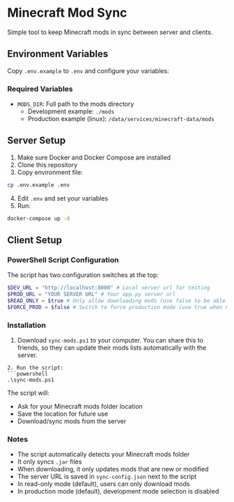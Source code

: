 # Minecraft Mod Sync

Simple tool to keep Minecraft mods in sync between server and clients.

## Environment Variables

Copy `.env.example` to `.env` and configure your variables:

### Required Variables
- `MODS_DIR`: Full path to the mods directory
  - Development example: `./mods`
  - Production example (linux): `/data/services/minecraft-data/mods`

## Server Setup

1. Make sure Docker and Docker Compose are installed
2. Clone this repository
3. Copy environment file:
```bash
cp .env.example .env
```
4. Edit `.env` and set your variables
5. Run:
```bash
docker-compose up -d
```

## Client Setup

### PowerShell Script Configuration

The script has two configuration switches at the top:

```powershell
$DEV_URL = "http://localhost:8000" # Local server url for testing
$PROD_URL = "YOUR SERVER URL" # Your app.py server url
$READ_ONLY = $true # Only allow downloading mods (use false to be able to upload mods to the server)
$FORCE_PROD = $false # Switch to force production mode (use true when not testing)
```

### Installation

1. Download `sync-mods.ps1` to your computer. You can share this to friends, so they can update their mods lists automatically with the server.

```
2. Run the script:
```powershell
.\sync-mods.ps1
```

The script will:
- Ask for your Minecraft mods folder location
- Save the location for future use
- Download/sync mods from the server

### Notes

- The script automatically detects your Minecraft mods folder
- It only syncs `.jar` files
- When downloading, it only updates mods that are new or modified
- The server URL is saved in `sync-config.json` next to the script
- In read-only mode (default), users can only download mods
- In production mode (default), development mode selection is disabled 